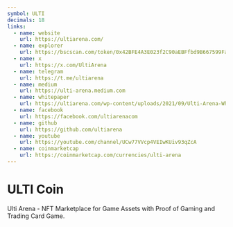```yaml
---
symbol: ULTI
decimals: 18
links:
  - name: website
    url: https://ultiarena.com/
  - name: explorer
    url: https://bscscan.com/token/0x42BFE4A3E023f2C90aEBFfbd9B667599Fa38514F
  - name: x
    url: https://x.com/UltiArena
  - name: telegram
    url: https://t.me/ultiarena
  - name: medium
    url: https://ulti-arena.medium.com
  - name: whitepaper
    url: https://ultiarena.com/wp-content/uploads/2021/09/Ulti-Arena-Whitepaper-2.0-1.pdf
  - name: facebook
    url: https://facebook.com/ultiarenacom
  - name: github
    url: https://github.com/ultiarena
  - name: youtube
    url: https://youtube.com/channel/UCw77VVcp4VEIwKUiv93qZcA
  - name: coinmarketcap
    url: https://coinmarketcap.com/currencies/ulti-arena
---
```


# ULTI Coin

Ulti Arena - NFT Marketplace for Game Assets with Proof of Gaming and Trading Card Game.
